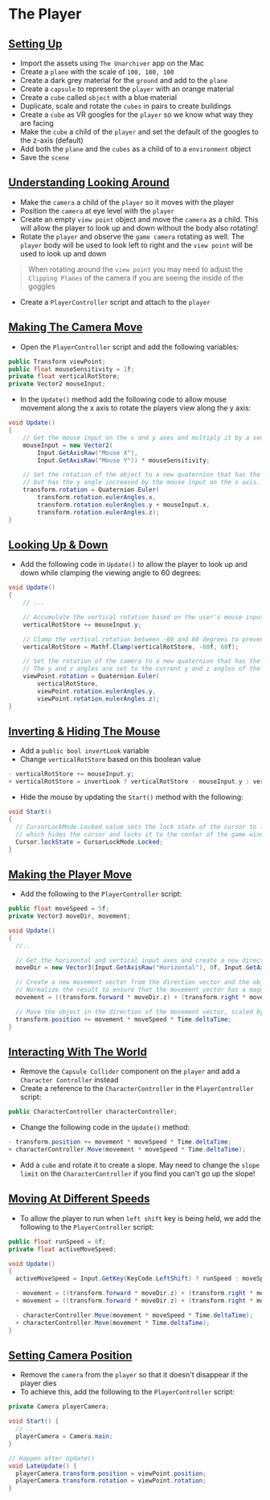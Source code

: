 # The Player

## [Setting Up](https://www.udemy.com/course/unity-online-multiplayer/learn/lecture/25987866#overview)

- Import the assets using `The Unarchiver` app on the Mac
- Create a `plane` with the scale of `100, 100, 100`
- Create a dark grey material for the `ground` and add to the `plane`
- Create a `capsule` to represent the `player` with an orange material
- Create a `cube` called `object` with a blue material
- Duplicate, scale and rotate the `cubes` in pairs to create buildings
- Create a `cube` as VR googles for the `player` so we know what way they are facing
- Make the `cube` a child of the `player` and set the default of the googles to the z-axis (default)
- Add both the `plane` and the `cubes` as a child of to a `environment` object
- Save the `scene`

## [Understanding Looking Around](https://www.udemy.com/course/unity-online-multiplayer/learn/lecture/25987868#overview)

- Make the `camera` a child of the `player` so it moves with the player
- Position the `camera` at eye level with the `player`
- Create an empty `view point` object and move the `camera` as a child. This will allow the player to look up and down without the body also rotating!
- Rotate the `player` and observe the `game camera` rotating as well. The `player` body will be used to look left to right and the `view point` will be used to look up and down

> When rotating around the `view point` you may need to adjust the `Clipping Planes` of the camera if you are seeing the inside of the goggles

- Create a `PlayerController` script and attach to the `player`

## [Making The Camera Move](https://www.udemy.com/course/unity-online-multiplayer/learn/lecture/25987872#overview)

- Open the `PlayerController` script and add the following variables:

```cs
public Transform viewPoint;
public float mouseSensitivity = 1f;
private float verticalRotStore;
private Vector2 mouseInput;
```

- In the `Update()` method add the following code to allow mouse movement along the x axis to rotate the players view along the y axis:

```cs
void Update()
{
    // Get the mouse input on the x and y axes and multiply it by a sensitivity value
    mouseInput = new Vector2(
        Input.GetAxisRaw("Mouse X"),
        Input.GetAxisRaw("Mouse Y")) * mouseSensitivity;

    // Set the rotation of the object to a new quaternion that has the same x and z angles as before,
    // but has the y angle increased by the mouse input on the x axis.
    transform.rotation = Quaternion.Euler(
        transform.rotation.eulerAngles.x,
        transform.rotation.eulerAngles.y + mouseInput.x,
        transform.rotation.eulerAngles.z);
}
```

## [Looking Up & Down](https://www.udemy.com/course/unity-online-multiplayer/learn/lecture/25987874#overview)

- Add the following code in `Update()` to allow the player to look up and down while clamping the viewing angle to 60 degrees:

```cs
void Update()
{
    // ...

    // Accumulate the vertical rotation based on the user's mouse input.
    verticalRotStore += mouseInput.y;

    // Clamp the vertical rotation between -60 and 60 degrees to prevent the camera from rotating too far up or down.
    verticalRotStore = Mathf.Clamp(verticalRotStore, -60f, 60f);

    // Set the rotation of the camera to a new quaternion that has the x angle set to the vertical rotation value, which rotates the camera up and down.
    // The y and z angles are set to the current y and z angles of the camera to preserve the horizontal orientation.
    viewPoint.rotation = Quaternion.Euler(
        verticalRotStore,
        viewPoint.rotation.eulerAngles.y,
        viewPoint.rotation.eulerAngles.z);
}
```

## [Inverting & Hiding The Mouse](https://www.udemy.com/course/unity-online-multiplayer/learn/lecture/25987876#overview)

- Add a `public bool invertLook` variable
- Change `verticalRotStore` based on this boolean value

```cs
- verticalRotStore += mouseInput.y;
+ verticalRotStore = invertLook ? verticalRotStore - mouseInput.y : verticalRotStore + mouseInput.y;
```

- Hide the mouse by updating the `Start()` method with the following:

```cs
void Start()
{
  // CursorLockMode.Locked value sets the lock state of the cursor to locked,
  // which hides the cursor and locks it to the center of the game window.
  Cursor.lockState = CursorLockMode.Locked;
}
```

## [Making the Player Move](https://www.udemy.com/course/unity-online-multiplayer/learn/lecture/25987878#overview)

- Add the following to the `PlayerController` script:

```cs
public float moveSpeed = 5f;
private Vector3 moveDir, movement;

void Update()
{
  //..

  // Get the horizontal and vertical input axes and create a new direction vector from them.
  moveDir = new Vector3(Input.GetAxisRaw("Horizontal"), 0f, Input.GetAxisRaw("Vertical"));

  // Create a new movement vector from the direction vector and the object's forward and right vectors.
  // Normalize the result to ensure that the movement vector has a magnitude of 1.
  movement = ((transform.forward * moveDir.z) + (transform.right * moveDir.x)).normalized;

  // Move the object in the direction of the movement vector, scaled by the movement speed and the delta time.
  transform.position += movement * moveSpeed * Time.deltaTime;
}
```

## [Interacting With The World](https://www.udemy.com/course/unity-online-multiplayer/learn/lecture/25987884#overview)

- Remove the `Capsule Collider` component on the `player` and add a `Character Controller` instead
- Create a reference to the `CharacterController` in the `PlayerController` script:

```cs
public CharacterController characterController;
```

- Change the following code in the `Update()` method:

```cs
- transform.position += movement * moveSpeed * Time.deltaTime;
+ characterController.Move(movement * moveSpeed * Time.deltaTime);
```

- Add a `cube` and rotate it to create a slope. May need to change the `slope limit` on the `CharacterController` if you find you can't go up the slope!

## [Moving At Different Speeds](https://www.udemy.com/course/unity-online-multiplayer/learn/lecture/25987886#overview)

- To allow the player to run when `left shift` key is being held, we add the following to the `PlayerController` script:

```cs
public float runSpeed = 8f;
private float activeMoveSpeed;

void Update()
{
  activeMoveSpeed = Input.GetKey(KeyCode.LeftShift) ? runSpeed : moveSpeed;

  - movement = ((transform.forward * moveDir.z) + (transform.right * moveDir.x)).normalized;
  + movement = ((transform.forward * moveDir.z) + (transform.right * moveDir.x)).normalized * activeMoveSpeed;

  - characterController.Move(movement * moveSpeed * Time.deltaTime);
  + characterController.Move(movement * Time.deltaTime);
}
```

## [Setting Camera Position](https://www.udemy.com/course/unity-online-multiplayer/learn/lecture/25987890#overview)

- Remove the `camera` from the `player` so that it doesn't disappear if the player dies
- To achieve this, add the following to the `PlayerController` script:

```cs
private Camera playerCamera;

void Start() {
  // ..
  playerCamera = Camera.main;
}

// Happen after Update()
void LateUpdate() {
  playerCamera.transform.position = viewPoint.position;
  playerCamera.transform.rotation = viewPoint.rotation;
}
```
